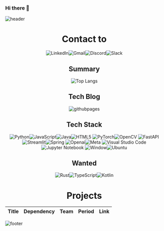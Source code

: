 ### Hi there 👋

<!--
**Blessian/Blessian** is a ✨ _special_ ✨ repository because its `README.md` (this file) appears on your GitHub profile.

Here are some ideas to get you started:

- 🔭 I’m currently working on ...
- 🌱 I’m currently learning ...
- 👯 I’m looking to collaborate on ...
- 🤔 I’m looking for help with ...
- 💬 Ask me about ...
- 📫 How to reach me: ...
- 😄 Pronouns: ...
- ⚡ Fun fact: ...
-->

![header](https://capsule-render.vercel.app/api?type=waving&color=timeGradient&section=header&text=Blessian's%20Archive&fontAlign=50&&animation=twinkling&reversal=true)

<div align="center">

# Contact to
![LinkedIn](https://img.shields.io/badge/linkedin-%230077B5.svg?style=for-the-badge&logo=linkedin&logoColor=white)![Gmail](https://img.shields.io/badge/Gmail-D14836?style=for-the-badge&logo=gmail&logoColor=white)![Discord](https://img.shields.io/badge/Discord-%235865F2.svg?style=for-the-badge&logo=discord&logoColor=white)![Slack](https://img.shields.io/badge/Slack-4A154B.svg?style=for-the-badge&logo=slack&logoColor=white)

## Summary
![Top Langs](https://github-readme-stats.vercel.app/api/top-langs/?username=blessian&layout=compact&theme=dark)

## Tech Blog
![githubpages](https://img.shields.io/badge/githubpages-222222.svg?style=for-the-badge&logo=githubpages&logoColor=#222222)

## Tech Stack
![Python](https://img.shields.io/badge/python-3776AB?style=for-the-badge&logo=python&logoColor=ffdd54)![JavaScript](https://img.shields.io/badge/javascript-%23323330.svg?style=for-the-badge&logo=javascript&logoColor=%23F7DF1E)![Java](https://img.shields.io/badge/java-%23ED8B00.svg?style=for-the-badge&logo=openjdk&logoColor=white)![HTML5](https://img.shields.io/badge/html5-%23E34F26.svg?style=for-the-badge&logo=html5&logoColor=white)
![PyTorch](https://img.shields.io/badge/PyTorch-%23EE4C2C.svg?style=for-the-badge&logo=PyTorch&logoColor=white)![OpenCV](https://img.shields.io/badge/opencv-%23white.svg?style=for-the-badge&logo=opencv&logoColor=white)
![FastAPI](https://img.shields.io/badge/FastAPI-005571?style=for-the-badge&logo=fastapi)![Streamlit](https://img.shields.io/badge/streamlit-FF4B4B?style=for-the-badge&logo=streamlit&logoColor=white)![Spring](https://img.shields.io/badge/spring-%236DB33F.svg?style=for-the-badge&logo=spring&logoColor=white)
![Openai](https://img.shields.io/badge/openai-412991?style=for-the-badge&logo=openai&logoColor=white)![Meta](https://img.shields.io/badge/meta-0467DF?style=for-the-badge&logo=meta&logoColor=white)
![Visual Studio Code](https://img.shields.io/badge/Visual%20Studio%20Code-0078d7.svg?style=for-the-badge&logo=visual-studio-code&logoColor=white)![Jupyter Notebook](https://img.shields.io/badge/jupyter-%23FA0F00.svg?style=for-the-badge&logo=jupyter&logoColor=white)
![Window](https://img.shields.io/badge/windows-0078D4.svg?style=for-the-badge&logo=windows&logoColor=#0078D4)![Ubuntu](https://img.shields.io/badge/ubuntu-E95420.svg?style=for-the-badge&logo=ubuntu&logoColor=white)

## Wanted
![Rust](https://img.shields.io/badge/rust-%23000000.svg?style=for-the-badge&logo=rust&logoColor=white)![TypeScript](https://img.shields.io/badge/typescript-%23007ACC.svg?style=for-the-badge&logo=typescript&logoColor=white)![Kotlin](https://img.shields.io/badge/kotlin-%237F52FF.svg?style=for-the-badge&logo=kotlin&logoColor=white)



# Projects
| Title | Dependency | Team | Period | Link |
| ------ | ------ | ------ | ------ | ------ |

</div>

![footer](https://capsule-render.vercel.app/api?type=waving&color=timeGradient&section=footer&fontAlign=50&&animation=twinkling&reversal=true)

